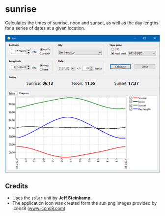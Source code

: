 # sunrise
Calculates the times of sunrise, noon and sunset, as well as the day lengths for a series of dates at a given location.

![Screenshot](screenshots/screenshot.png)

## Credits ##
* Uses the `solar` unit by **Jeff Steinkamp**.
* The application icon was created form the sun png images provided by Icons8 (www.icons8.com)
